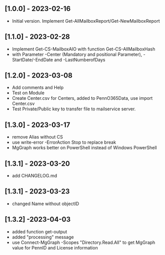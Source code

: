 ## [1.0.0] - 2023-02-16
- Initial version. Implement Get-AllMailboxReport/Get-NewMailboxReport

## [1.1.0] - 2023-02-28
- Implement Get-CS-MailboxAIO with function Get-CS-AllMailboxHash
- with Parameter -Center (Mandatory and positional Parameter), -StartDate/-EndDate and -LastNumberofDays

## [1.2.0] - 2023-03-08
- Add comments and Help 
- Test on Module
- Create Center.csv for Centers, added to PennO365Data, use import Center.csv
- Test Private/Public key to transfer file to mailservice server.

## [1.3.0] - 2023-03-17
- remove Alias without CS
- use write-error -ErrorAction Stop to replace break
- MgGraph works better on PowerShell instead of Windows PowerShell

## [1.3.1] - 2023-03-20
- add CHANGELOG.md

## [1.3.1] - 2023-03-23
- changed Name without objectID

## [1.3.2] -2023-04-03
- added function get-output
- added "processing" message
- use Connect-MgGraph -Scopes "Directory.Read.All" to get MgGraph value for PennID and License information
